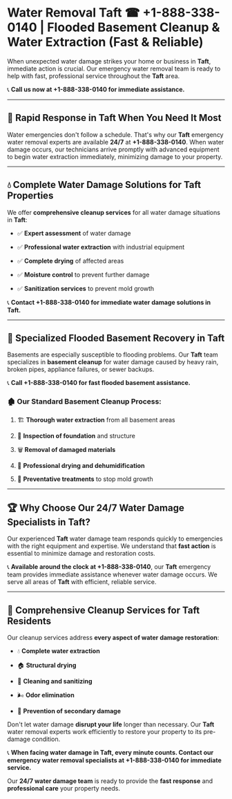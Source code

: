 # Water Removal Taft ☎ +1-888-338-0140 | Flooded Basement Cleanup & Water Extraction (Fast & Reliable)

When unexpected water damage strikes your home or business in **Taft**, immediate action is crucial. Our emergency water removal team is ready to help with fast, professional service throughout the **Taft** area. 

📞 **Call us now at +1-888-338-0140 for immediate assistance.**
---
## 🚀 Rapid Response in Taft When You Need It Most
Water emergencies don't follow a schedule. That's why our **Taft** emergency water removal experts are available **24/7** at **+1-888-338-0140**. When water damage occurs, our technicians arrive promptly with advanced equipment to begin water extraction immediately, minimizing damage to your property.
---
## 💧 Complete Water Damage Solutions for Taft Properties
We offer **comprehensive cleanup services** for all water damage situations in **Taft**:
- ✅ **Expert assessment** of water damage  
- ✅ **Professional water extraction** with industrial equipment  
- ✅ **Complete drying** of affected areas  
- ✅ **Moisture control** to prevent further damage  
- ✅ **Sanitization services** to prevent mold growth  
📞 **Contact +1-888-338-0140 for immediate water damage solutions in Taft.**
---
## 🌊 Specialized Flooded Basement Recovery in Taft
Basements are especially susceptible to flooding problems. Our **Taft** team specializes in **basement cleanup** for water damage caused by heavy rain, broken pipes, appliance failures, or sewer backups. 
📞 **Call +1-888-338-0140 for fast flooded basement assistance.**
### 🏚️ Our Standard Basement Cleanup Process:
1. 🏗️ **Thorough water extraction** from all basement areas  
2. 🔎 **Inspection of foundation** and structure  
3. 🗑️ **Removal of damaged materials**  
4. 💨 **Professional drying and dehumidification**  
5. 🚫 **Preventative treatments** to stop mold growth  
---
## 🏆 Why Choose Our 24/7 Water Damage Specialists in Taft?
Our experienced **Taft** water damage team responds quickly to emergencies with the right equipment and expertise. We understand that **fast action** is essential to minimize damage and restoration costs.
📞 **Available around the clock at +1-888-338-0140**, our **Taft** emergency team provides immediate assistance whenever water damage occurs. We serve all areas of **Taft** with efficient, reliable service.
---
## 🧹 Comprehensive Cleanup Services for Taft Residents
Our cleanup services address **every aspect of water damage restoration**:
- 💧 **Complete water extraction**  
- 🏠 **Structural drying**  
- 🧼 **Cleaning and sanitizing**  
- 🌬️ **Odor elimination**  
- 🚫 **Prevention of secondary damage**  
Don't let water damage **disrupt your life** longer than necessary. Our **Taft** water removal experts work efficiently to restore your property to its pre-damage condition.
📞 **When facing water damage in Taft, every minute counts. Contact our emergency water removal specialists at +1-888-338-0140 for immediate service.**
Our **24/7 water damage team** is ready to provide the **fast response** and **professional care** your property needs.
